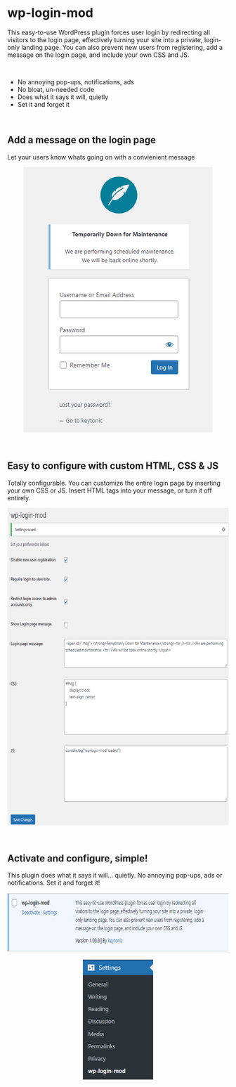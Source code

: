 # wp-login-mod
This easy-to-use WordPress plugin forces user login by redirecting all visitors to the login page, effectively turning your site into a private, login-only landing page. You can also prevent new users from registering, add a message on the login page, and include your own CSS and JS.

<br />

* No annoying pop-ups, notifications, ads
* No bloat, un-needed code
* Does what it says it will, quietly
* Set it and forget it

<br />

## Add a message on the login page
Let your users know whats going on with a convienient message


<p align="center">
<img src="https://raw.githubusercontent.com/keytonic/wp-login-mod/main/images/4.png"
  alt="Easy to configure"
  width="430" height="605">
</p>

<br />

## Easy to configure with custom HTML, CSS & JS
Totally configurable. You can customize the entire login page by inserting your own CSS or JS. Insert HTML tags into your message, or turn it off entirely.

<p align="center">
<img src="https://raw.githubusercontent.com/keytonic/wp-login-mod/main/images/1.png"
  alt="Easy to configure"
  width="696" height="723">
</p>

<br />

## Activate and configure, simple!
This plugin does what it says it will... quietly. No annoying pop-ups, ads or notifications. Set it and forget it!


<p align="center">
<img src="https://raw.githubusercontent.com/keytonic/wp-login-mod/main/images/3.png"
  alt="Easy to configure"
  width="728" height="136">
</p>

<p align="center">
<img src="https://raw.githubusercontent.com/keytonic/wp-login-mod/main/images/2.png"
  alt="Easy to configure"
  width="160" height="273">
</p>
